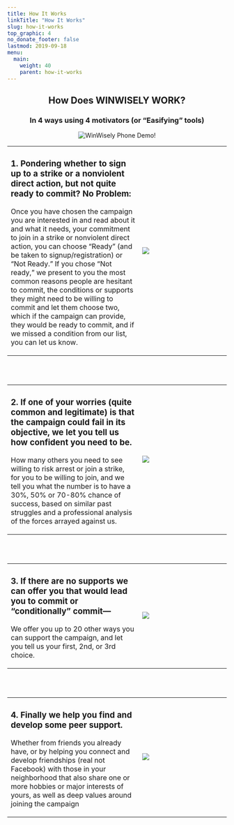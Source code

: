 ```yaml
---
title: How It Works
linkTitle: "How It Works"
slug: how-it-works
top_graphic: 4
no_donate_footer: false
lastmod: 2019-09-18
menu:
  main:
    weight: 40
    parent: how-it-works
---
```


<center>

## How Does WINWISELY WORK?

### In 4 ways using 4  motivators (or “Easifying” tools) 

![WinWisely Phone Demo!](/wwimages/how-it-works/new-phone-demo.png "WinWisely Phone Demo")
</center>

<table>
<tr>
  <td style="width: 60%">
    <h3>1. Pondering whether to sign up to a strike or a nonviolent direct action, but not quite ready to commit?  No Problem:</h3>
    <p>
    Once you have chosen the campaign you are interested in and  read about it and what it needs, your commitment to join in a strike or nonviolent direct action, you can choose “Ready” (and be taken to signup/registration) or “Not Ready.” If you chose “Not ready,” we present to you the most common reasons people are hesitant to commit, the conditions or supports they might need to be willing to commit and let them choose two, which if the campaign can provide, they would be ready to commit, and if we missed a condition from our list, you can let us know.
    </p>
  </td>
  <td>
    <img src="/wwimages/how-it-works/chooseupto.png" />
  </td>
</tr>
</table>
<br /><br />
<table>
<tr>
  <td style="width: 60%">
    <h3>2. If one of your worries (quite common and legitimate) is that the campaign could fail in its objective, we let you tell us how confident you need to be.</h3>
    <p>
    How many others you need to see willing to risk arrest or join a strike, for you to be willing to join, and we tell you what the number is to have a 30%, 50% or 70-80% chance of success, based on similar past struggles and a professional analysis of the forces arrayed against us.
    </p>
  </td>
  <td>
    <img src="/wwimages/how-it-works/howmany.png" />
  </td>
</tr>
</table>
<br /><br />
<table>
<tr>
  <td style="width: 60%">
    <h3>3. If there are no supports we can offer you that would lead you to commit or “conditionally” commit—</h3>
    <p>
    We offer you up to 20 other ways you can support the campaign, and let you tell us your first, 2nd, or 3rd choice.
    </p>
  </td>
  <td>
    <img src="/wwimages/how-it-works/role.png" />
  </td>
</tr>
</table>
<br /><br />
<table>
<tr>
  <td style="width: 60%">
    <h3>4. Finally we help you find and develop some peer support.</h3>
    <p>
    Whether from friends you already have, or by helping you connect and develop friendships (real not Facebook) with those in your neighborhood that also share one or more hobbies or major interests of yours, as well as deep values around joining the campaign
    </p>
  </td>
  <td>
    <img src="/wwimages/how-it-works/p2p.png" />
  </td>
</tr>
</table>

